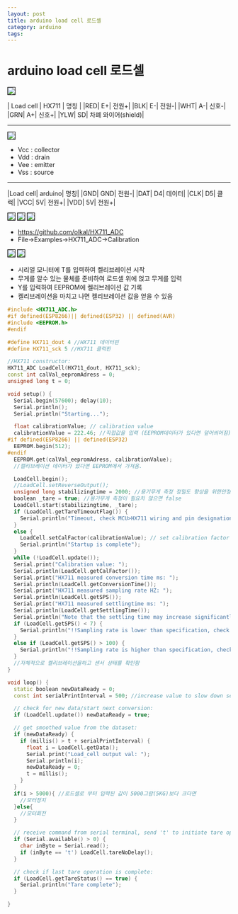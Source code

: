 ```yaml
---
layout: post
title: arduino load cell 로드셀
category: arduino
tags:
---
```


# arduino load cell 로드셀

<img style='border:solid 1px black;' src="https://image.onethelab.com/resized/1716882091.jpg" />

| Load cell |	HX711 |	명칭 |
|RED|	E+|	전원+|
|BLK|	E-|	전원-|
|WHT|	A-|	신호-|
|GRN|	A+|	신호+|
|YLW|	SD|	차폐 와이어(shield)|

---

<img style='border:solid 1px black;' src="https://image.onethelab.com/resized/1716882202.jpg" />

* Vcc : collector
* Vdd : drain
* Vee : emitter
* Vss : source

---

|Load cell|	arduino|	명칭|
|GND|	GND|	전원-|
|DAT|	D4|	데이터|
|CLK|	D5|	클럭|
|VCC|	5V|	전원+|
|VDD|	5V|	전원+|

<img style='border:solid 1px black;' src="https://image.onethelab.com/resized/1716882270.jpg" />
<img style='border:solid 1px black;' src="https://image.onethelab.com/resized/1716882289.jpg" />
<img style='border:solid 1px black;' src="https://image.onethelab.com/resized/1716882300.jpg" />

* https://github.com/olkal/HX711_ADC
* File->Examples->HX711_ADC->Calibration
  
<img style='border:solid 1px black;' src="https://image.onethelab.com/resized/1716882330.jpg" />
<img style='border:solid 1px black;' src="https://image.onethelab.com/resized/1716882348.jpg" />

* 시리얼 모니터에 T를 입력하여 켈리브레이션 시작
* 무게를 알수 있는 물체를 준비하여 로드셀 위에 얹고 무게를 입력
* Y를 입력하여 EEPROM에 켈리브레이션 값 기록
* 켈리브레이션을 마치고 나면 켈리브레이션 값을 얻을 수 있음

```c++
#include <HX711_ADC.h>
#if defined(ESP8266)|| defined(ESP32) || defined(AVR)
#include <EEPROM.h>
#endif

#define HX711_dout 4 //HX711 데이터핀
#define HX711_sck 5 //HX711 클럭핀

//HX711 constructor:
HX711_ADC LoadCell(HX711_dout, HX711_sck);
const int calVal_eepromAdress = 0;
unsigned long t = 0;

void setup() {
  Serial.begin(57600); delay(10);
  Serial.println();
  Serial.println("Starting...");

  float calibrationValue; // calibration value
  calibrationValue = 222.46; //직접값을 입력 (EEPROM데이터가 있다면 덮어씌어짐)
#if defined(ESP8266) || defined(ESP32)
  EEPROM.begin(512);
#endif
  EEPROM.get(calVal_eepromAdress, calibrationValue);
  //캘리브레이션 데이터가 있다면 EEPROM에서 가져옴.

  LoadCell.begin();
  //LoadCell.setReverseOutput();
  unsigned long stabilizingtime = 2000; //용기무게 측정 정밀도 향상을 위한안정화시간
  boolean _tare = true; //용기무게 측정이 필요치 않으면 false
  LoadCell.start(stabilizingtime, _tare);
  if (LoadCell.getTareTimeoutFlag()) {
    Serial.println("Timeout, check MCU>HX711 wiring and pin designations");
  }
  else {
    LoadCell.setCalFactor(calibrationValue); // set calibration factor (float)
    Serial.println("Startup is complete");
  }
  while (!LoadCell.update());
  Serial.print("Calibration value: ");
  Serial.println(LoadCell.getCalFactor());
  Serial.print("HX711 measured conversion time ms: ");
  Serial.println(LoadCell.getConversionTime());
  Serial.print("HX711 measured sampling rate HZ: ");
  Serial.println(LoadCell.getSPS());
  Serial.print("HX711 measured settlingtime ms: ");
  Serial.println(LoadCell.getSettlingTime());
  Serial.println("Note that the settling time may increase significantly if you use delay() in your sketch!");
  if (LoadCell.getSPS() < 7) {
    Serial.println("!!Sampling rate is lower than specification, check MCU>HX711 wiring and pin designations");
  }
  else if (LoadCell.getSPS() > 100) {
    Serial.println("!!Sampling rate is higher than specification, check MCU>HX711 wiring and pin designations");
  }
  //자체적으로 켈리브레이션을하고 센서 상태를 확인함
}

void loop() {
  static boolean newDataReady = 0;
  const int serialPrintInterval = 500; //increase value to slow down serial print activity

  // check for new data/start next conversion:
  if (LoadCell.update()) newDataReady = true;

  // get smoothed value from the dataset:
  if (newDataReady) {
    if (millis() > t + serialPrintInterval) {
      float i = LoadCell.getData();
      Serial.print("Load_cell output val: ");
      Serial.println(i);
      newDataReady = 0;
      t = millis();
    }
  }
  if(i > 5000){ //로드셀로 부터 입력된 값이 5000그람(5KG)보다 크다면
    //모터정지
  }else{
    //모터회전
  }

  // receive command from serial terminal, send 't' to initiate tare operation:
  if (Serial.available() > 0) {
    char inByte = Serial.read();
    if (inByte == 't') LoadCell.tareNoDelay();
  }

  // check if last tare operation is complete:
  if (LoadCell.getTareStatus() == true) {
    Serial.println("Tare complete");
  }

}
```